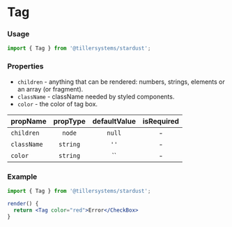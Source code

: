 # Tag

### Usage

```jsx
import { Tag } from '@tillersystems/stardust';
```

<!-- STORY -->

### Properties

- `children` - anything that can be rendered: numbers, strings, elements or an array (or fragment).
- `className` - className needed by styled components.
- `color` - the color of tag box.

| propName    | propType | defaultValue | isRequired |
| ----------- | :------: | :----------: | :--------: |
| `children`  |  `node`  |    `null`    |     -      |
| `className` | `string` |     `''`     |     -      |
| `color`     | `string` |    `` | -    |

### Example

```jsx
import { Tag } from '@tillersystems/stardust';

render() {
  return <Tag color="red">Error</CheckBox>
}
```
